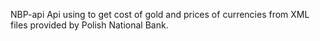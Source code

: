 NBP-api
Api using to get cost of gold and prices of currencies from XML files provided by Polish National Bank.
